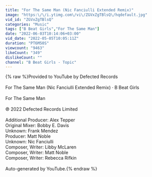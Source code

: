 ```yaml
---
title: "For The Same Man (Nic Fanciulli Extended Remix)"
image: "https:\/\/i.ytimg.com\/vi\/ZGVxZgTBlsQ\/hqdefault.jpg"
vid_id: "ZGVxZgTBlsQ"
categories: "Music"
tags: ["B Beat Girls","For The Same Man"]
date: "2022-06-03T10:14:06+03:00"
vid_date: "2022-05-05T10:05:11Z"
duration: "PT6M50S"
viewcount: "9463"
likeCount: "349"
dislikeCount: ""
channel: "B Beat Girls - Topic"
---
```

{% raw %}Provided to YouTube by Defected Records<br /><br />For The Same Man (Nic Fanciulli Extended Remix) · B Beat Girls<br /><br />For The Same Man<br /><br />℗ 2022 Defected Records Limited<br /><br />Additional  Producer: Alex Tepper<br />Original  Mixer: Bobby E. Davis<br />Unknown: Frank Mendez<br />Producer: Matt Noble<br />Unknown: Nic Fanciulli<br />Composer, Writer: Libby McLaren<br />Composer, Writer: Matt Noble<br />Composer, Writer: Rebecca Rifkin<br /><br />Auto-generated by YouTube.{% endraw %}
